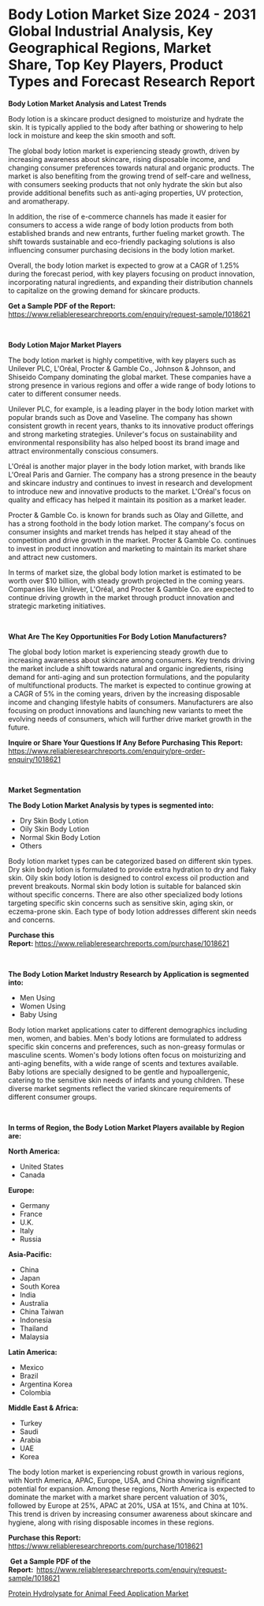 <p><h1>Body Lotion Market Size 2024 - 2031 Global Industrial Analysis, Key Geographical Regions, Market Share, Top Key Players, Product Types and Forecast Research Report</h1></p><p><strong>Body Lotion Market Analysis and Latest Trends</strong></p>
<p><p>Body lotion is a skincare product designed to moisturize and hydrate the skin. It is typically applied to the body after bathing or showering to help lock in moisture and keep the skin smooth and soft.</p><p>The global body lotion market is experiencing steady growth, driven by increasing awareness about skincare, rising disposable income, and changing consumer preferences towards natural and organic products. The market is also benefiting from the growing trend of self-care and wellness, with consumers seeking products that not only hydrate the skin but also provide additional benefits such as anti-aging properties, UV protection, and aromatherapy.</p><p>In addition, the rise of e-commerce channels has made it easier for consumers to access a wide range of body lotion products from both established brands and new entrants, further fueling market growth. The shift towards sustainable and eco-friendly packaging solutions is also influencing consumer purchasing decisions in the body lotion market.</p><p>Overall, the body lotion market is expected to grow at a CAGR of 1.25% during the forecast period, with key players focusing on product innovation, incorporating natural ingredients, and expanding their distribution channels to capitalize on the growing demand for skincare products.</p></p>
<p><strong>Get a Sample PDF of the Report:&nbsp;</strong> <a href="https://www.reliableresearchreports.com/enquiry/request-sample/1018621">https://www.reliableresearchreports.com/enquiry/request-sample/1018621</a></p>
<p>&nbsp;</p>
<p><strong>Body Lotion Major Market Players</strong></p>
<p><p>The body lotion market is highly competitive, with key players such as Unilever PLC, L'Oréal, Procter & Gamble Co., Johnson & Johnson, and Shiseido Company dominating the global market. These companies have a strong presence in various regions and offer a wide range of body lotions to cater to different consumer needs.</p><p>Unilever PLC, for example, is a leading player in the body lotion market with popular brands such as Dove and Vaseline. The company has shown consistent growth in recent years, thanks to its innovative product offerings and strong marketing strategies. Unilever's focus on sustainability and environmental responsibility has also helped boost its brand image and attract environmentally conscious consumers.</p><p>L'Oréal is another major player in the body lotion market, with brands like L'Oreal Paris and Garnier. The company has a strong presence in the beauty and skincare industry and continues to invest in research and development to introduce new and innovative products to the market. L'Oréal's focus on quality and efficacy has helped it maintain its position as a market leader.</p><p>Procter & Gamble Co. is known for brands such as Olay and Gillette, and has a strong foothold in the body lotion market. The company's focus on consumer insights and market trends has helped it stay ahead of the competition and drive growth in the market. Procter & Gamble Co. continues to invest in product innovation and marketing to maintain its market share and attract new customers.</p><p>In terms of market size, the global body lotion market is estimated to be worth over $10 billion, with steady growth projected in the coming years. Companies like Unilever, L'Oréal, and Procter & Gamble Co. are expected to continue driving growth in the market through product innovation and strategic marketing initiatives.</p></p>
<p>&nbsp;</p>
<p><strong>What Are The Key Opportunities For Body Lotion Manufacturers?</strong></p>
<p><p>The global body lotion market is experiencing steady growth due to increasing awareness about skincare among consumers. Key trends driving the market include a shift towards natural and organic ingredients, rising demand for anti-aging and sun protection formulations, and the popularity of multifunctional products. The market is expected to continue growing at a CAGR of 5% in the coming years, driven by the increasing disposable income and changing lifestyle habits of consumers. Manufacturers are also focusing on product innovations and launching new variants to meet the evolving needs of consumers, which will further drive market growth in the future.</p></p>
<p><strong>Inquire or Share Your Questions If Any Before Purchasing This Report:</strong> <a href="https://www.reliableresearchreports.com/enquiry/pre-order-enquiry/1018621">https://www.reliableresearchreports.com/enquiry/pre-order-enquiry/1018621</a></p>
<p>&nbsp;</p>
<p><strong>Market Segmentation</strong></p>
<p><strong>The Body Lotion Market Analysis by types is segmented into:</strong></p>
<p><ul><li>Dry Skin Body Lotion</li><li>Oily Skin Body Lotion</li><li>Normal Skin Body Lotion</li><li>Others</li></ul></p>
<p><p>Body lotion market types can be categorized based on different skin types. Dry skin body lotion is formulated to provide extra hydration to dry and flaky skin. Oily skin body lotion is designed to control excess oil production and prevent breakouts. Normal skin body lotion is suitable for balanced skin without specific concerns. There are also other specialized body lotions targeting specific skin concerns such as sensitive skin, aging skin, or eczema-prone skin. Each type of body lotion addresses different skin needs and concerns.</p></p>
<p><strong>Purchase this Report:&nbsp;</strong><a href="https://www.reliableresearchreports.com/purchase/1018621">https://www.reliableresearchreports.com/purchase/1018621</a></p>
<p>&nbsp;</p>
<p><strong>The Body Lotion Market Industry Research by Application is segmented into:</strong></p>
<p><ul><li>Men Using</li><li>Women Using</li><li>Baby Using</li></ul></p>
<p><p>Body lotion market applications cater to different demographics including men, women, and babies. Men's body lotions are formulated to address specific skin concerns and preferences, such as non-greasy formulas or masculine scents. Women's body lotions often focus on moisturizing and anti-aging benefits, with a wide range of scents and textures available. Baby lotions are specially designed to be gentle and hypoallergenic, catering to the sensitive skin needs of infants and young children. These diverse market segments reflect the varied skincare requirements of different consumer groups.</p></p>
<p>&nbsp;</p>
<p><strong>In terms of Region, the Body Lotion Market Players available by Region are:</strong></p>
<p>
    <p> <strong> North America: </strong>
        <ul>
            <li>United States</li>
            <li>Canada</li>
        </ul>
        </p> 
    <p> <strong> Europe: </strong>
        <ul>
            <li>Germany</li>
            <li>France</li>
            <li>U.K.</li>
            <li>Italy</li>
            <li>Russia</li>
        </ul>
        </p> 
    <p> <strong> Asia-Pacific: </strong>
        <ul>
            <li>China</li>
            <li>Japan</li>
            <li>South Korea</li>
            <li>India</li>
            <li>Australia</li>
            <li>China Taiwan</li>
            <li>Indonesia</li>
            <li>Thailand</li>
            <li>Malaysia</li>
        </ul>
        </p> 
    <p> <strong> Latin America: </strong>
        <ul>
            <li>Mexico</li>
            <li>Brazil</li>
            <li>Argentina Korea</li>
            <li>Colombia</li>
        </ul>
        </p> 
    <p> <strong> Middle East & Africa: </strong>
        <ul>
            <li>Turkey</li>
            <li>Saudi</li>
            <li>Arabia</li>
            <li>UAE</li>
            <li>Korea</li>
        </ul>
    </p>
    </p>
<p><p>The body lotion market is experiencing robust growth in various regions, with North America, APAC, Europe, USA, and China showing significant potential for expansion. Among these regions, North America is expected to dominate the market with a market share percent valuation of 30%, followed by Europe at 25%, APAC at 20%, USA at 15%, and China at 10%. This trend is driven by increasing consumer awareness about skincare and hygiene, along with rising disposable incomes in these regions.</p></p>
<p><strong>Purchase this Report: </strong><a href="https://www.reliableresearchreports.com/purchase/1018621">https://www.reliableresearchreports.com/purchase/1018621</a></p>
<p>&nbsp;<strong>Get a Sample PDF of the Report:&nbsp;&nbsp;</strong><a href="https://www.reliableresearchreports.com/enquiry/request-sample/1018621">https://www.reliableresearchreports.com/enquiry/request-sample/1018621</a></p>
<p><strong></strong></p>
<p><p><a href="https://scarlet-rocket-c63.notion.site/Protein-Hydrolysate-for-Animal-Feed-Application-Market-Provides-Detailed-Segmentation-of-this-Market-a32a94ad01824386b923f6adfe9a94b3">Protein Hydrolysate for Animal Feed Application Market</a></p></p>